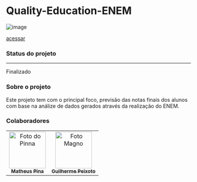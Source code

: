 # Quality-Education-ENEM


![image](https://user-images.githubusercontent.com/48967037/163868379-ef9076b3-1ee6-4a78-be4b-bff95183078f.png)

<a href="https://www.kaggle.com/competitions/qualityeducation/overview">  acessar </a>

<h3> Status do projeto </h3>
<hr>
Finalizado

<h3> Sobre o projeto </h3>

Este projeto tem com o principal foco, previsão das notas finais dos alunos com base na análize de dados gerados através da realização do ENEM.

<h3> Colaboradores  </h3>
<table>
  
  <tr>
    <td align="center">
      <a href="#">
        <img src="https://media.licdn.com/dms/image/D4D03AQFtbuPWGER6VA/profile-displayphoto-shrink_100_100/0/1692881965462?e=1699488000&v=beta&t=zRuSSRRotMFgqR8P2A1M8wL3U8HwouZxJJGPrSsUJAY" width="100px;" alt="Foto do Pinna"/><br>
        <sub>
          <b>Matheus Pina</b>
        </sub>
      </a>
    </td>
    <td align="center">
      <a href="#">
        <img src="https://avatars.githubusercontent.com/u/48967037?v=4" width="100px;" alt="Foto Magno"/><br>
        <sub>
          <b>Guilherme Peixoto</b>
        </sub>
      </a>
    </td>
    
   </tr>
  <tr>
    
</table>

